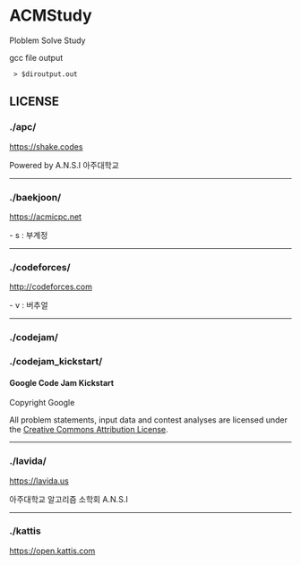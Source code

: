 # ACMStudy
Ploblem Solve Study

gcc file output
```
 > $diroutput.out
```


## LICENSE
### ./apc/
https://shake.codes

Powered by A.N.S.I 아주대학교

---
### ./baekjoon/
https://acmicpc.net

\- s : 부계정

---
### ./codeforces/
http://codeforces.com

\- v : 버추얼

---
### ./codejam/
### ./codejam_kickstart/
#### Google Code Jam Kickstart
Copyright Google

All problem statements, input data and contest analyses are licensed under the [Creative Commons Attribution License](http://creativecommons.org/licenses/by/3.0/).

---
### ./lavida/
https://lavida.us

아주대학교 알고리즘 소학회 A.N.S.I

---
### ./kattis
https://open.kattis.com
